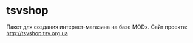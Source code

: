 tsvshop
=======

Пакет для создания интернет-магазина на базе MODx. Сайт проекта: http://tsvshop.tsv.org.ua
